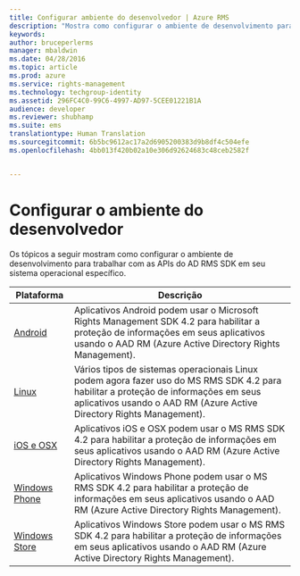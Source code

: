 ```yaml
---
title: Configurar ambiente do desenvolvedor | Azure RMS
description: "Mostra como configurar o ambiente de desenvolvimento para trabalhar com as APIs do AD RMS SDK em seu sistema operacional específico."
keywords: 
author: bruceperlerms
manager: mbaldwin
ms.date: 04/28/2016
ms.topic: article
ms.prod: azure
ms.service: rights-management
ms.technology: techgroup-identity
ms.assetid: 296FC4C0-99C6-4997-AD97-5CEE01221B1A
audience: developer
ms.reviewer: shubhamp
ms.suite: ems
translationtype: Human Translation
ms.sourcegitcommit: 6b5bc9612ac17a2d6905200383d9b8df4c504efe
ms.openlocfilehash: 4bb013f420b02a10e306d92624683c48ceb2582f


---
```


# Configurar o ambiente do desenvolvedor

Os tópicos a seguir mostram como configurar o ambiente de desenvolvimento para trabalhar com as APIs do AD RMS SDK em seu sistema operacional específico.

|Plataforma | Descrição|
|------|------------|
|[Android](android-sdk.md)| Aplicativos Android podem usar o Microsoft Rights Management SDK 4.2 para habilitar a proteção de informações em seus aplicativos usando o AAD RM (Azure Active Directory Rights Management).|
|[Linux](linux-setup.md)|Vários tipos de sistemas operacionais Linux podem agora fazer uso do MS RMS SDK 4.2 para habilitar a proteção de informações em seus aplicativos usando o AAD RM (Azure Active Directory Rights Management).|
|[iOS e OSX](ios-sdk.md)|Aplicativos iOS e OSX podem usar o MS RMS SDK 4.2 para habilitar a proteção de informações em seus aplicativos usando o AAD RM (Azure Active Directory Rights Management).|
|[Windows Phone](windows-phone-apps.md)|Aplicativos Windows Phone podem usar o MS RMS SDK 4.2 para habilitar a proteção de informações em seus aplicativos usando o AAD RM (Azure Active Directory Rights Management).|
|[Windows Store](winrt-sdk.md)|Aplicativos Windows Store podem usar o MS RMS SDK 4.2 para habilitar a proteção de informações em seus aplicativos usando o AAD RM (Azure Active Directory Rights Management).|

 

 

 



<!--HONumber=Jun16_HO4-->


